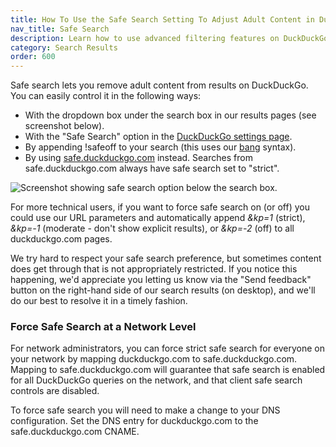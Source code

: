```yaml
---
title: How To Use the Safe Search Setting To Adjust Adult Content in DuckDuckGo Search Results
nav_title: Safe Search
description: Learn how to use advanced filtering features on DuckDuckGo Private Search to get the search results you want.
category: Search Results
order: 600
---
```


<p>
    Safe search lets you remove adult content from results on DuckDuckGo. You can
    easily control it in the following ways:
</p>

<ul>
    <li>
        With the dropdown box under the search box in our results pages (see
        screenshot below).
    </li>
    <li>
        With the "Safe Search" option in the
        <a href="https://duckduckgo.com/settings">DuckDuckGo settings page</a>.
    </li>
    <li>
        By appending !safeoff to your search (this uses our
        <a href="https://duckduckgo.com/bang">bang</a> syntax).
    </li>
    <li>
        By using
        <a href="https://safe.duckduckgo.com">safe.duckduckgo.com</a> instead.
        Searches from safe.duckduckgo.com always have safe search set to "strict".
    </li>
</ul>
<p>
    <img alt="Screenshot showing safe search option below the search box." src="{{ site.baseurl }}/images/safe-search.png" />
</p>
<p>
    For more technical users, if you want to force safe search on (or off) you
    could use our URL parameters and automatically append
    <em>&amp;kp=1</em> (strict), <em>&amp;kp=-1</em> (moderate - don't show
    explicit results), or <em>&amp;kp=-2</em> (off) to all duckduckgo.com pages.
</p>

<p>
    We try hard to respect your safe search preference, but sometimes content does
    get through that is not appropriately restricted. If you notice this
    happening, we'd appreciate you letting us know via the "Send feedback" button
    on the right-hand side of our search results (on desktop), and we'll do our
    best to resolve it in a timely fashion.
</p>

<h3>Force Safe Search at a Network Level</h3>

<p>
    For network administrators, you can force strict safe search for everyone on
    your network by mapping duckduckgo.com to safe.duckduckgo.com. Mapping to
    safe.duckduckgo.com will guarantee that safe search is enabled for all
    DuckDuckGo queries on the network, and that client safe search controls are
    disabled.
</p>

<p>
    To force safe search you will need to make a change to your DNS configuration.
    Set the DNS entry for duckduckgo.com to the safe.duckduckgo.com CNAME.
</p>
